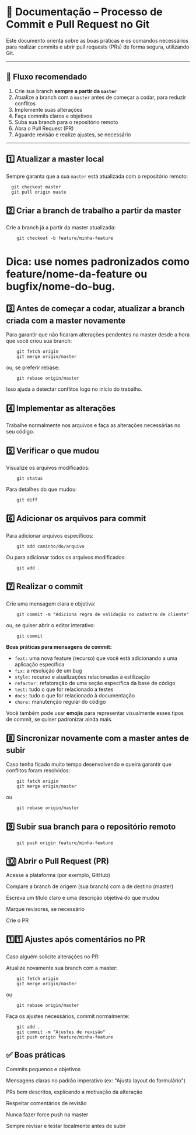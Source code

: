 # 📄 Documentação – Processo de Commit e Pull Request no Git

Este documento orienta sobre as boas práticas e os comandos necessários para realizar commits e abrir pull requests (PRs) de forma segura, utilizando Git.

---

## 📌 Fluxo recomendado

1. Crie sua branch **sempre a partir da `master`**
2. Atualize a branch com a `master` antes de começar a codar, para reduzir conflitos
3. Implemente suas alterações
4. Faça commits claros e objetivos
5. Suba sua branch para o repositório remoto
6. Abra o Pull Request (PR)
7. Aguarde revisão e realize ajustes, se necessário

---

## 1️⃣ Atualizar a master local

Sempre garanta que a sua `master` está atualizada com o repositório remoto:

```
  git checkout master
  git pull origin maste
```

## 2️⃣ Criar a branch de trabalho a partir da master

Crie a branch já a partir da master atualizada:

```
    git checkout -b feature/minha-feature
```

# Dica: use nomes padronizados como feature/nome-da-feature ou bugfix/nome-do-bug.

## 3️⃣ Antes de começar a codar, atualizar a branch criada com a master novamente

Para garantir que não ficaram alterações pendentes na master desde a hora que você criou sua branch:

```
    git fetch origin
    git merge origin/master
```

ou, se preferir rebase:

```
    git rebase origin/master
```

Isso ajuda a detectar conflitos logo no início do trabalho.

## 4️⃣ Implementar as alterações

Trabalhe normalmente nos arquivos e faça as alterações necessárias no seu código.

## 5️⃣ Verificar o que mudou

Visualize os arquivos modificados:

```
    git status
```

Para detalhes do que mudou:

```
    git diff
```

## 6️⃣ Adicionar os arquivos para commit

Para adicionar arquivos específicos:

```
    git add caminho/do/arquivo
```

Ou para adicionar todos os arquivos modificados:

```
    git add .
```

## 7️⃣ Realizar o commit

Crie uma mensagem clara e objetiva:

```
    git commit -m "Adiciona regra de validação no cadastro de cliente"
```

ou, se quiser abrir o editor interativo:

```
    git commit
```

**Boas práticas para mensagens de commit:**

- `feat:` uma nova feature (recurso) que você está adicionando a uma aplicação específica
- `fix:` a resolução de um bug
- `style:` recurso e atualizações relacionadas à estilização
- `refactor:` refatoração de uma seção específica da base de código
- `test:` tudo o que for relacionado a testes
- `docs:` tudo o que for relacionado à documentação
- `chore:` manutenção regular do código

Você também pode usar **emojis** para representar visualmente esses tipos de commit, se quiser padronizar ainda mais.
## 8️⃣ Sincronizar novamente com a master antes de subir

Caso tenha ficado muito tempo desenvolvendo e queira garantir que conflitos foram resolvidos:

```
    git fetch origin
    git merge origin/master
```

ou

```
    git rebase origin/master
```

## 9️⃣ Subir sua branch para o repositório remoto

```
    git push origin feature/minha-feature
```

## 🔟 Abrir o Pull Request (PR)

Acesse a plataforma (por exemplo, GitHub)

Compare a branch de origem (sua branch) com a de destino (master)

Escreva um título claro e uma descrição objetiva do que mudou

Marque revisores, se necessário

Crie o PR

## 1️⃣1️⃣ Ajustes após comentários no PR

Caso alguém solicite alterações no PR:

Atualize novamente sua branch com a master:

```
    git fetch origin
    git merge origin/master
```

ou

```
    git rebase origin/master
```

Faça os ajustes necessários, commit normalmente:

```
    git add .
    git commit -m "Ajustes de revisão"
    git push origin feature/minha-feature
```


## ✅ Boas práticas

Commits pequenos e objetivos

Mensagens claras no padrão imperativo (ex: "Ajusta layout do formulário")

PRs bem descritos, explicando a motivação da alteração

Respeitar comentários de revisão

Nunca fazer force push na master

Sempre revisar e testar localmente antes de subir